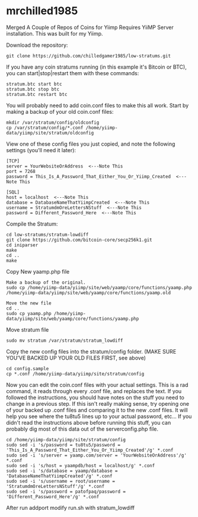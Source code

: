 # mrchilled1985
Merged A Couple of Repos of Coins for Yiimp
Requires YiiMP Server installation. This was built for my Yiimp.

Download the repository:

    git clone https://github.com/chilledgamer1985/low-stratums.git

If you have any coin stratums running (in this example it's Bitcoin or BTC), you can start|stop|restart them with these commands:

    stratum.btc start btc
    stratum.btc stop btc
    stratum.btc restart btc

You will probably need to add coin.conf files to make this all work. Start by making a backup of your old coin.conf files:

    mkdir /var/stratum/config/oldconfig
    cp /var/stratum/config/*.conf /home/yiimp-data/yiimp/site/stratum/oldconfig

View one of these config files you just copied, and note the following settings (you'll need it later):

    [TCP]
    server = YourWebsiteOrAddress  <---Note This
    port = 7268
    password = This_Is_A_Password_That_Either_You_Or_Yiimp_Created  <---Note This

    [SQL]
    host = localhost  <---Note This
    database = DatabaseNameThatYiimpCreated  <---Note This
    username = StratumdmOreLettersNStuff  <---Note This
    password = Different_Password_Here  <---Note This


Compile the Stratum:

    cd low-stratums/stratum-lowdiff
    git clone https://github.com/bitcoin-core/secp256k1.git
    cd iniparser
    make
    cd ..
    make

Copy New yaamp.php file

    Make a backup of the original.
    sudo cp /home/yiimp-data/yiimp/site/web/yaamp/core/functions/yaamp.php /home/yiimp-data/yiimp/site/web/yaamp/core/functions/yaamp.old
    
    Move the new file
    cd ..
    sudo cp yaamp.php /home/yiimp-data/yiimp/site/web/yaamp/core/functions/yaamp.php

Move stratum file
    
    sudo mv stratum /var/stratum/stratum_lowdiff

Copy the new config files into the stratum/config folder. (MAKE SURE YOU'VE BACKED UP YOUR OLD FILES FIRST, see above)

    cd config.sample
    cp *.conf /home/yiimp-data/yiimp/site/stratum/config
    
    
Now you can edit the coin.conf files with your actual settings. This is a rad command, it reads through every .conf file, and replaces the text. If you followed the instructions, you should have notes on the stuff you need to change in a previous step. If this isn't really making sense, try opening one of your backed up .conf files and comparing it to the new .conf files. It will help you see where the tu8tu5 lines up to your actual password, etc... If you didn't read the instructions above before running this stuff, you can probably dig most of this data out of the serverconfig.php file.

    cd /home/yiimp-data/yiimp/site/stratum/config
    sudo sed -i 's/password = tu8tu5/password = 'This_Is_A_Password_That_Either_You_Or_Yiimp_Created'/g' *.conf
    sudo sed -i 's/server = yaamp.com/server = 'YourWebsiteOrAddress'/g' *.conf
    sudo sed -i 's/host = yaampdb/host = localhost/g' *.conf
    sudo sed -i 's/database = yaamp/database = 'DatabaseNameThatYiimpCreated'/g' *.conf
    sudo sed -i 's/username = root/username = 'StratumdmOreLettersNStuff'/g' *.conf
    sudo sed -i 's/password = patofpaq/password = 'Different_Password_Here'/g' *.conf

After run addport modify run.sh with stratum_lowdiff